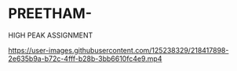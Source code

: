 # PREETHAM-
HIGH PEAK ASSIGNMENT


https://user-images.githubusercontent.com/125238329/218417898-2e635b9a-b72c-4fff-b28b-3bb6610fc4e9.mp4

